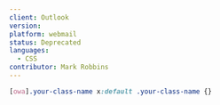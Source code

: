 ```yaml
---
client: Outlook
version:
platform: webmail
status: Deprecated
languages:
  - CSS
contributor: Mark Robbins
---
```


```css
[owa].your-class-name x:default .your-class-name {}
```
